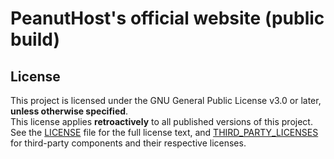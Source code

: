 # PeanutHost's official website (public build)

## License

This project is licensed under the GNU General Public License v3.0 or later, **unless otherwise specified**.<br>
This license applies **retroactively** to all published versions of this project.<br>
See the [LICENSE](./LICENSE) file for the full license text, and [THIRD_PARTY_LICENSES](./THIRD_PARTY_LICENSES.md) for third-party components and their respective licenses.
